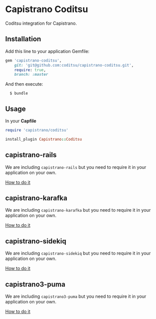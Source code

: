 # Capistrano Coditsu

Coditsu integration for Capistrano.

## Installation

Add this line to your application Gemfile:

```ruby
gem 'capistrano-coditsu',
    git: 'git@github.com:coditsu/capistrano-coditsu.git',
    require: true,
    branch: :master
```

And then execute:

```
  $ bundle
```

## Usage

In your **Capfile**

```ruby
require 'capistrano/coditsu'

install_plugin Capistrano::Coditsu
```

## capistrano-rails

We are including `capistrano-rails` but you need to require it in your application on your own.

[How to do it](https://github.com/capistrano/rails#usage)

## capistrano-karafka

We are including `capistrano-karafka` but you need to require it in your application on your own.

[How to do it](https://github.com/karafka/capistrano-karafka#usage)

## capistrano-sidekiq

We are including `capistrano-sidekiq` but you need to require it in your application on your own.

[How to do it](https://github.com/seuros/capistrano-sidekiq#usage)

## capistrano3-puma

We are including `capistrano3-puma` but you need to require it in your application on your own.

[How to do it](https://github.com/seuros/capistrano-puma#usage)
